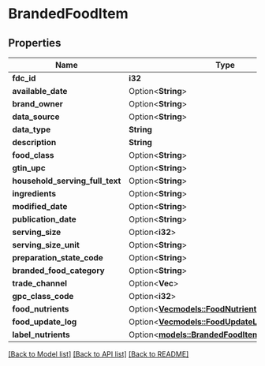 # BrandedFoodItem

## Properties

Name | Type | Description | Notes
------------ | ------------- | ------------- | -------------
**fdc_id** | **i32** |  | 
**available_date** | Option<**String**> |  | [optional]
**brand_owner** | Option<**String**> |  | [optional]
**data_source** | Option<**String**> |  | [optional]
**data_type** | **String** |  | 
**description** | **String** |  | 
**food_class** | Option<**String**> |  | [optional]
**gtin_upc** | Option<**String**> |  | [optional]
**household_serving_full_text** | Option<**String**> |  | [optional]
**ingredients** | Option<**String**> |  | [optional]
**modified_date** | Option<**String**> |  | [optional]
**publication_date** | Option<**String**> |  | [optional]
**serving_size** | Option<**i32**> |  | [optional]
**serving_size_unit** | Option<**String**> |  | [optional]
**preparation_state_code** | Option<**String**> |  | [optional]
**branded_food_category** | Option<**String**> |  | [optional]
**trade_channel** | Option<**Vec<String>**> |  | [optional]
**gpc_class_code** | Option<**i32**> |  | [optional]
**food_nutrients** | Option<[**Vec<models::FoodNutrient>**](FoodNutrient.md)> |  | [optional]
**food_update_log** | Option<[**Vec<models::FoodUpdateLog>**](FoodUpdateLog.md)> |  | [optional]
**label_nutrients** | Option<[**models::BrandedFoodItemLabelNutrients**](BrandedFoodItem_labelNutrients.md)> |  | [optional]

[[Back to Model list]](../README.md#documentation-for-models) [[Back to API list]](../README.md#documentation-for-api-endpoints) [[Back to README]](../README.md)


